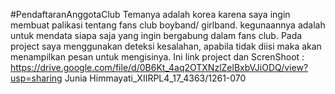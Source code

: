#PendaftaranAnggotaClub
Temanya adalah korea karena saya ingin membuat palikasi tentang fans club boyband/ girlband. kegunaannya adalah untuk mendata siapa saja yang ingin bergabung dalam fans club.
Pada project saya menggunakan deteksi kesalahan, apabila tidak diisi maka akan menampilkan pesan untuk mengisinya.
Ini link project dan ScrenShoot : https://drive.google.com/file/d/0B6Kt_4aq2OTXNzlZelBxbVJiODQ/view?usp=sharing
Junia Himmayati_XIIRPL4_17_4363/1261-070

